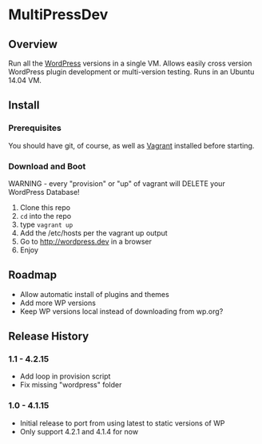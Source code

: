 # MultiPressDev

## Overview

Run all the [WordPress](https://wordpress.org) versions in a single
VM. Allows easily cross version WordPress plugin development or
multi-version testing.  Runs in an Ubuntu 14.04 VM.

## Install

### Prerequisites

You should have git, of course, as well as
[Vagrant](https://www.vagrantup.com/) installed before starting.

### Download and Boot

WARNING - every "provision" or "up" of vagrant will DELETE your WordPress
Database!

1. Clone this repo
1. `cd` into the repo
1. type `vagrant up`
1. Add the /etc/hosts per the vagrant up output
1. Go to http://wordpress.dev in a browser
1. Enjoy


## Roadmap
* Allow automatic install of plugins and themes
* Add more WP versions
* Keep WP versions local instead of downloading from wp.org?

## Release History

### 1.1 - 4.2.15
* Add loop in provision script
* Fix missing "wordpress" folder

### 1.0 - 4.1.15
* Initial release to port from using latest to static versions of WP
* Only support 4.2.1 and 4.1.4 for now
